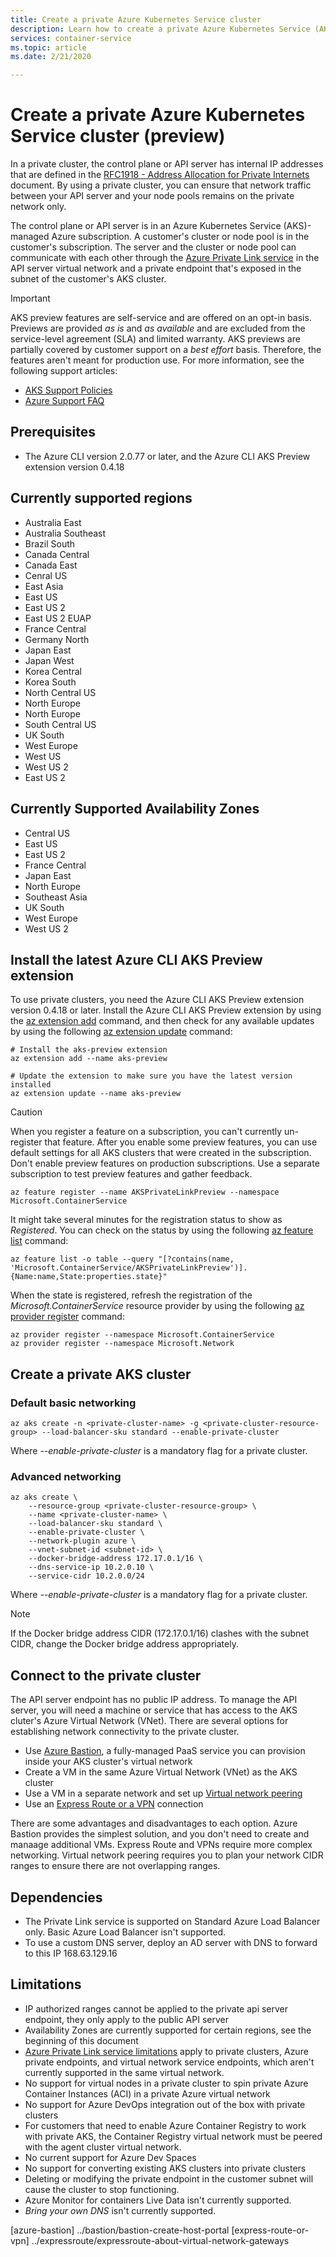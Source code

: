 ```yaml
---
title: Create a private Azure Kubernetes Service cluster
description: Learn how to create a private Azure Kubernetes Service (AKS) cluster
services: container-service
ms.topic: article
ms.date: 2/21/2020

---
```


# Create a private Azure Kubernetes Service cluster (preview)

In a private cluster, the control plane or API server has internal IP addresses that are defined in the [RFC1918 - Address Allocation for Private Internets](https://tools.ietf.org/html/rfc1918) document. By using a private cluster, you can ensure that network traffic between your API server and your node pools remains on the private network only.

The control plane or API server is in an Azure Kubernetes Service (AKS)-managed Azure subscription. A customer's cluster or node pool is in the customer's subscription. The server and the cluster or node pool can communicate with each other through the [Azure Private Link service][private-link-service] in the API server virtual network and a private endpoint that's exposed in the subnet of the customer's AKS cluster.

> [!IMPORTANT]
> AKS preview features are self-service and are offered on an opt-in basis. Previews are provided *as is* and *as available* and are excluded from the service-level agreement (SLA) and limited warranty. AKS previews are partially covered by customer support on a *best effort* basis. Therefore, the features aren't meant for production use. For more information, see the following support articles:
>
> * [AKS Support Policies](support-policies.md)
> * [Azure Support FAQ](faq.md)

## Prerequisites

* The Azure CLI version 2.0.77 or later, and the Azure CLI AKS Preview extension version 0.4.18

## Currently supported regions

* Australia East
* Australia Southeast
* Brazil South
* Canada Central
* Canada East
* Cenral US
* East Asia
* East US
* East US 2
* East US 2 EUAP
* France Central
* Germany North
* Japan East
* Japan West
* Korea Central
* Korea South
* North Central US
* North Europe
* North Europe
* South Central US
* UK South
* West Europe
* West US
* West US 2
* East US 2

## Currently Supported Availability Zones

* Central US
* East US
* East US 2
* France Central
* Japan East
* North Europe
* Southeast Asia
* UK South
* West Europe
* West US 2

## Install the latest Azure CLI AKS Preview extension

To use private clusters, you need the Azure CLI AKS Preview extension version 0.4.18 or later. Install the Azure CLI AKS Preview extension by using the [az extension add][az-extension-add] command, and then check for any available updates by using the following [az extension update][az-extension-update] command:

```azurecli-interactive
# Install the aks-preview extension
az extension add --name aks-preview

# Update the extension to make sure you have the latest version installed
az extension update --name aks-preview
```
> [!CAUTION]
> When you register a feature on a subscription, you can't currently un-register that feature. After you enable some preview features, you can use default settings for all AKS clusters that were created in the subscription. Don't enable preview features on production subscriptions. Use a separate subscription to test preview features and gather feedback.

```azurecli-interactive
az feature register --name AKSPrivateLinkPreview --namespace Microsoft.ContainerService
```

It might take several minutes for the registration status to show as *Registered*. You can check on the status by using the following [az feature list][az-feature-list] command:

```azurecli-interactive
az feature list -o table --query "[?contains(name, 'Microsoft.ContainerService/AKSPrivateLinkPreview')].{Name:name,State:properties.state}"
```

When the state is registered, refresh the registration of the *Microsoft.ContainerService* resource provider by using the following [az provider register][az-provider-register] command:

```azurecli-interactive
az provider register --namespace Microsoft.ContainerService
az provider register --namespace Microsoft.Network
```
## Create a private AKS cluster

### Default basic networking 

```azurecli-interactive
az aks create -n <private-cluster-name> -g <private-cluster-resource-group> --load-balancer-sku standard --enable-private-cluster  
```
Where *--enable-private-cluster* is a mandatory flag for a private cluster. 

### Advanced networking  

```azurecli-interactive
az aks create \
    --resource-group <private-cluster-resource-group> \
    --name <private-cluster-name> \
    --load-balancer-sku standard \
    --enable-private-cluster \
    --network-plugin azure \
    --vnet-subnet-id <subnet-id> \
    --docker-bridge-address 172.17.0.1/16 \
    --dns-service-ip 10.2.0.10 \
    --service-cidr 10.2.0.0/24 
```
Where *--enable-private-cluster* is a mandatory flag for a private cluster. 

> [!NOTE]
> If the Docker bridge address CIDR (172.17.0.1/16) clashes with the subnet CIDR, change the Docker bridge address appropriately.

## Connect to the private cluster

The API server endpoint has no public IP address. To manage the API server, you will need a machine or service that has access to the AKS cluter's Azure Virtual Network (VNet).  There are several options for establishing network connectivity to the private cluster.

* Use [Azure Bastion](azure-bastion), a fully-managed PaaS service you can provision inside your AKS cluster's virtual network
* Create a VM in the same Azure Virtual Network (VNet) as the AKS cluster
* Use a VM in a separate network and set up [Virtual network peering](virtual-network-peering)
* Use an [Express Route or a VPN](express-route-or-vpn) connection

There are some advantages and disadvantages to each option.  Azure Bastion provides the simplest solution, and you don't need to create and manaage additional VMs.  Express Route and VPNs require more complex networking.  Virtual network peering requires you to plan your network CIDR ranges to ensure there are not overlapping ranges.

## Dependencies  
* The Private Link service is supported on Standard Azure Load Balancer only. Basic Azure Load Balancer isn't supported.  
* To use a custom DNS server, deploy an AD server with DNS to forward to this IP 168.63.129.16

## Limitations 
* IP authorized ranges cannot be applied to the private api server endpoint, they only apply to the public API server
* Availability Zones are currently supported for certain regions, see the beginning of this document 
* [Azure Private Link service limitations][private-link-service] apply to private clusters, Azure private endpoints, and virtual network service endpoints, which aren't currently supported in the same virtual network.
* No support for virtual nodes in a private cluster to spin private Azure Container Instances (ACI) in a private Azure virtual network
* No support for Azure DevOps integration out of the box with private clusters
* For customers that need to enable Azure Container Registry to work with private AKS, the Container Registry virtual network must be peered with the agent cluster virtual network.
* No current support for Azure Dev Spaces
* No support for converting existing AKS clusters into private clusters
* Deleting or modifying the private endpoint in the customer subnet will cause the cluster to stop functioning. 
* Azure Monitor for containers Live Data isn't currently supported.
* *Bring your own DNS* isn't currently supported.


<!-- LINKS - internal -->
[az-provider-register]: /cli/azure/provider?view=azure-cli-latest#az-provider-register
[az-feature-list]: /cli/azure/feature?view=azure-cli-latest#az-feature-list
[az-extension-add]: /cli/azure/extension#az-extension-add
[az-extension-update]: /cli/azure/extension#az-extension-update
[private-link-service]: https://docs.microsoft.com/azure/private-link/private-link-service-overview
[virtual-network-peering]: ../virtual-network/virtual-network-peering-overview.md
[azure-bastion]  ../bastion/bastion-create-host-portal
[express-route-or-vpn] ../expressroute/expressroute-about-virtual-network-gateways

